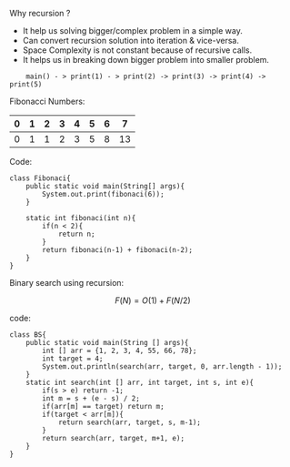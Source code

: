 Why recursion ?

- It help us solving bigger/complex  problem in a simple way.
- Can convert recursion solution into iteration & vice-versa.
- Space Complexity is not constant because of recursive calls.
- It helps us in breaking down bigger problem into smaller problem.


```
	main() - > print(1) - > print(2) -> print(3) -> print(4) -> print(5)
```


Fibonacci Numbers:


| 0   | 1   | 2   | 3   | 4   | 5   | 6   | 7   |
| --- | --- | --- | --- | --- | --- | --- | --- |
| 0   | 1   | 1   | 2   | 3   | 5   | 8   | 13  |


Code:

```
class Fibonaci{
	public static void main(String[] args){
		System.out.print(fibonaci(6));
	}

	static int fibonaci(int n){
		if(n < 2){
			return n;
		}
		return fibonaci(n-1) + fibonaci(n-2);
	}
}
```

Binary search using recursion:

$$
F(N) = O(1) + F(N/2)
$$

code:

```
class BS{
	public static void main(String [] args){
		int [] arr = {1, 2, 3, 4, 55, 66, 78};
		int target = 4;
		System.out.println(search(arr, target, 0, arr.length - 1));
	}
	static int search(int [] arr, int target, int s, int e){
		if(s > e) return -1;
		int m = s + (e - s) / 2;
		if(arr[m] == target) return m;
		if(target < arr[m]){
			return search(arr, target, s, m-1);
		}
		return search(arr, target, m+1, e);
	}
}
```

